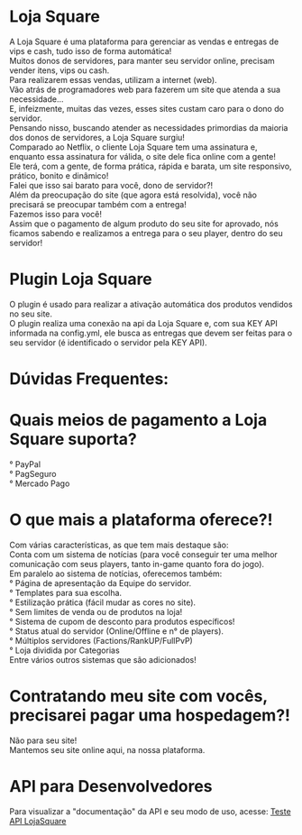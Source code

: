 # Loja Square
A Loja Square é uma plataforma para gerenciar as vendas e entregas de vips e cash, tudo isso de forma automática!<br>
Muitos donos de servidores, para manter seu servidor online, precisam vender itens, vips ou cash.<br>
Para realizarem essas vendas, utilizam a internet (web).<br>
Vão atrás de programadores web para fazerem um site que atenda a sua necessidade... <br>
E, infeizmente, muitas das vezes, esses sites custam caro para o dono do servidor.<br>
Pensando nisso, buscando atender as necessidades primordias da maioria dos donos de servidores, a Loja Square surgiu!<br>
Comparado ao Netflix, o cliente Loja Square tem uma assinatura e, enquanto essa assinatura for válida, o site dele fica online com a gente!<br>
Ele terá, com a gente, de forma prática, rápida e barata, um site responsivo, prático, bonito e dinâmico!<br>
Falei que isso sai barato para você, dono de servidor?!<br>
Além da preocupação do site (que agora está resolvida), você não precisará se preocupar também com a entrega!<br>
Fazemos isso para você!<br>
Assim que o pagamento de algum produto do seu site for aprovado, nós ficamos sabendo e realizamos a entrega para o seu player,
dentro do seu servidor!

# Plugin Loja Square
O plugin é usado para realizar a ativação automática dos produtos vendidos no seu site.<br>
O plugin realiza uma conexão na api da Loja Square e, com sua KEY API informada na config.yml, ele busca as entregas que devem ser feitas para o seu servidor (é identificado o servidor pela KEY API).<br>

# Dúvidas Frequentes:
# Quais meios de pagamento a Loja Square suporta?
° PayPal<br>
° PagSeguro<br>
° Mercado Pago<br>

# O que mais a plataforma oferece?!
Com várias características, as que tem mais destaque são:<br>
Conta com um sistema de notícias (para você conseguir ter uma melhor comunicação com seus players, tanto in-game quanto fora do jogo). <br>
Em paralelo ao sistema de notícias, oferecemos também:<br>
° Página de apresentação da Equipe do servidor.<br>
° Templates para sua escolha.<br>
° Estilização prática (fácil mudar as cores no site).<br>
° Sem limites de venda ou de produtos na loja!<br>
° Sistema de cupom de desconto para produtos específicos!<br>
° Status atual do servidor (Online/Offline e n° de players).<br>
° Múltiplos servidores (Factions/RankUP/FullPvP)<br>
° Loja dividida por Categorias<br>
Entre vários outros sistemas que são adicionados!<br>

# Contratando meu site com vocês, precisarei pagar uma hospedagem?!
Não para seu site! <br>
Mantemos seu site online aqui, na nossa plataforma.<br>

# API para Desenvolvedores
Para visualizar a "documentação" da API e seu modo de uso, acesse:
<a href="https://github.com/TrowDev/Teste-API-Loja-Square">Teste API LojaSquare</a>
